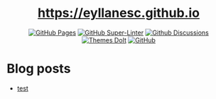 <!-- markdownlint-disable -->
<div align="center">
<!-- markdownlint-restore -->

# <https://eyllanesc.github.io>

[![GitHub Pages](https://github.com/eyllanesc/eyllanesc.github.io/actions/workflows/gh-pages.yml/badge.svg)](https://github.com/eyllanesc/eyllanesc.github.io/actions/workflows/gh-pages.yml)
[![GitHub Super-Linter](https://github.com/eyllanesc/eyllanesc.github.io/workflows/Lint%20Code%20Base/badge.svg)](https://github.com/marketplace/actions/super-linter)
[![Github Discussions](https://img.shields.io/badge/Github-Discussions-4fb999.svg?style=flat-square)](https://github.com/eyllanesc/eyllanesc.github.io/discussions)
[![Themes DoIt](https://img.shields.io/badge/Hugo%20Themes-%40DoIt-blue?style=flat-square)](https://github.com/HEIGE-PCloud/DoIt)
[![GitHub](https://img.shields.io/github/license/eyllanesc/eyllanesc.github.io?style=flat-square)](https://github.com/eyllanesc/eyllanesc.github.io/blob/main/LICENSE)

<!-- markdownlint-disable -->
</div>
<!-- markdownlint-restore -->

# Blog posts

<!-- BLOG-POST-LIST:START -->
- [test](https://eyllanesc.github.io/test/)
<!-- BLOG-POST-LIST:END -->
